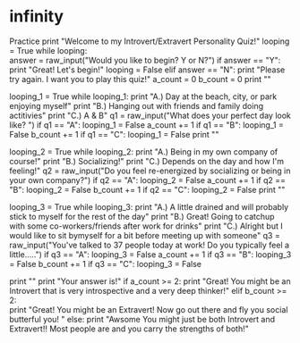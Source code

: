 # infinity
Practice
print "Welcome to my Introvert/Extravert Personality Quiz!"
looping = True
while looping:   
    answer = raw_input("Would you like to begin? Y or N?")
    if answer == "Y":
        print "Great! Let's begin!"
        looping = False
    elif answer == "N":
        print "Please try again. I want you to play this quiz!"
a_count = 0
b_count = 0
print ""

looping_1 = True
while looping_1:
    print "A.) Day at the beach, city, or park enjoying myself"
    print "B.) Hanging out with friends and family doing actitivies"
    print "C.) A & B"
    q1 = raw_input("What does your perfect day look like? ")
    if q1 == "A": 
        looping_1 = False
        a_count += 1
    if q1 == "B":
        looping_1 = False
        b_count += 1
    if q1 == "C":
        looping_1 = False
print ""

looping_2 = True
while looping_2:
    print "A.) Being in my own company of course!"
    print "B.) Socializing!"
    print "C.) Depends on the day and how I'm feeling!"
    q2 = raw_input("Do you feel re-energized by socializing or being in your own company?")
    if q2 == "A": 
        looping_2 = False
        a_count += 1
    if q2 == "B":
        looping_2 = False
        b_count += 1
    if q2 == "C":
        looping_2 = False
print ""

looping_3 = True
while looping_3:
    print "A.) A little drained and will probably stick to myself for the rest of the day"
    print "B.) Great! Going to catchup with some co-workers/friends after work for drinks"
    print "C.) Alright but I would like to sit bymyself for a bit before meeting up with someone"
    q3 = raw_input("You've talked to 37 people today at work! Do you typically feel a little.....")
    if q3 == "A": 
        looping_3 = False
        a_count += 1
    if q3 == "B":
        looping_3 = False
        b_count += 1
    if q3 == "C":
        looping_3 = False
        
print ""
print "Your answer is!"
if a_count >= 2: 
    print "Great! You might be an Introvert that is very introspective and a very deep thinker!"
elif b_count >= 2:  
    print "Great! You might be an Extravert! Now go out there and fly you social butterful you! "
else: 
    print "Awsome You might just be both Introvert and Extravert!! Most people are and you carry the strengths of both!"
    
 

